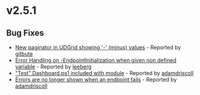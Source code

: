 # v2.5.1

## Bug Fixes

* [New paginator in UDGrid showing '-' \(minus\) values](https://github.com/ironmansoftware/universal-dashboard/issues/929) - Reported by [gitbute](https://github.com/gitbute)
* [Error Handling on -EndpointInitialization when given non defined variable](https://github.com/ironmansoftware/universal-dashboard/issues/928) - Reported by [leeberg](https://github.com/leeberg)
* ["Test" Dashboard.ps1 included with module](https://github.com/ironmansoftware/universal-dashboard/issues/927) - Reported by [adamdriscoll](https://github.com/adamdriscoll)
* [Errors are no longer shown when an endpoint fails](https://github.com/ironmansoftware/universal-dashboard/issues/908) - Reported by [adamdriscoll](https://github.com/adamdriscoll)

